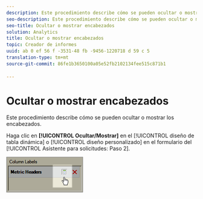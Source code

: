 ```yaml
---
description: Este procedimiento describe cómo se pueden ocultar o mostrar los encabezados.
seo-description: Este procedimiento describe cómo se pueden ocultar o mostrar los encabezados.
seo-title: Ocultar o mostrar encabezados
solution: Analytics
title: Ocultar o mostrar encabezados
topic: Creador de informes
uuid: ab 0 ef 56 f -3531-48 fb -9456-1220718 d 59 c 5
translation-type: tm+mt
source-git-commit: 86fe1b3650100a05e52fb2102134fee515c871b1

---
```



# Ocultar o mostrar encabezados

Este procedimiento describe cómo se pueden ocultar o mostrar los encabezados.

Haga clic en **[!UICONTROL Ocultar/Mostrar]** en el [!UICONTROL diseño de tabla dinámica] o [!UICONTROL diseño personalizado] en el formulario del [!UICONTROL Asistente para solicitudes: Paso 2].

![](assets/hide_show_header.png)

